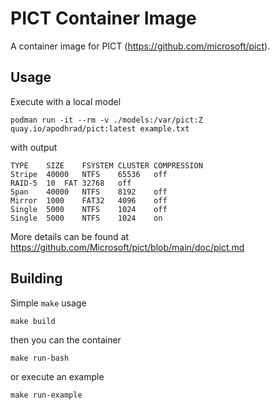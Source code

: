# PICT Container Image
A container image for PICT (https://github.com/microsoft/pict).

## Usage

Execute with a local model

    podman run -it --rm -v ./models:/var/pict:Z quay.io/apodhrad/pict:latest example.txt

with output

    TYPE	SIZE	FSYSTEM	CLUSTER	COMPRESSION
    Stripe	40000	NTFS	65536	off
    RAID-5	10	FAT	32768	off
    Span	40000	NTFS	8192	off
    Mirror	1000	FAT32	4096	off
    Single	5000	NTFS	1024	off
    Single	5000	NTFS	1024	on

More details can be found at https://github.com/Microsoft/pict/blob/main/doc/pict.md

## Building

Simple `make` usage

    make build

then you can the container

    make run-bash

or execute an example

    make run-example

